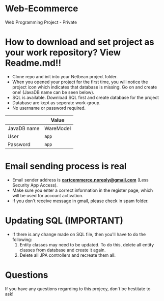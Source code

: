 # Web-Ecommerce
Web Programming Project - Private

# How to download and set project as your work repository? View Readme.md!!
- Clone repo and init into your Netbean project folder. 
- When you opened your project for the first time, you will notice the project icon which indicates that database is missing. Go on and create one! (JavaDB name can be seen below).
- SQL is available. Download SQL first and create database for the project
- Database are kept as seperate work-group.
- No username or password required.

|               | Value         |
| ------------- |---------------|
| JavaDB name   | WareModel     |
| User          | `app`         |
| Password      | `app`         |

# Email sending process is real
- Email sender address is <b>cartcommerce.noreply@gmail.com</b> (Less Security App Access). 
- Make sure you enter a correct information in the register page, which will be used for account activation.
- If you don't receive message in gmail, please check in spam folder. 

# Updating SQL (IMPORTANT)
- If there is any change made on SQL file, then you'll have to do the following: 
  1. Entity classes may need to be updated. To do this, delete all entity classes from database and create it again.
  2. Delete all JPA controllers and recreate them all.
  
# Questions
If you have any questions regarding to this projecy, don't be hestitate to ask!
